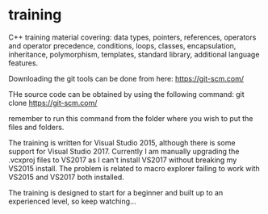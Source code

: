 # training
C++ training material covering: data types, pointers, references, operators and operator precedence, conditions, loops, classes, encapsulation, inheritance, polymorphism, templates, standard library, additional language features.

Downloading the git tools can be done from here:
https://git-scm.com/

THe source code can be obtained by using the following command:
git clone https://git-scm.com/

remember to run this command from the folder where you wish to put the files and folders.

The training is written for Visual Studio 2015, although there is some support for Visual Studio 2017.
Currently I am manually upgrading the .vcxproj files to VS2017 as I can't install VS2017 without breaking my VS2015 install.
The problem is related to macro explorer failing to work with VS2015 and VS2017 both installed.

The training is designed to start for a beginner and built up to an experienced level, so keep watching...
